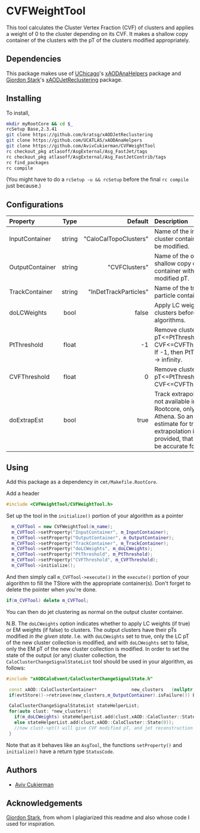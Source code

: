 # CVFWeightTool
This tool calculates the Cluster Vertex Fraction (CVF) of clusters and applies a weight of 0 to the cluster depending on its CVF. It makes a shallow copy container of the clusters with the pT of the clusters modified appropriately.
## Dependencies
This package makes use of [UChicago](https://github.com/UCATLAS)'s [xAODAnaHelpers](https://github.com/UCATLAS/xAODAnaHelpers) package and [Giordon Stark](https://github.com/kratsg)'s [xAODJetReclustering](https://github.com/kratsg/xAODJetReclustering) package.

## Installing
To install,
```bash
mkdir myRootCore && cd $_
rcSetup Base,2.3.41
git clone https://github.com/kratsg/xAODJetReclustering
git clone https://github.com/UCATLAS/xAODAnaHelpers
git clone https://github.com/AvivCukierman/CVFWeightTool
rc checkout_pkg atlasoff/AsgExternal/Asg_FastJet/tags
rc checkout_pkg atlasoff/AsgExternal/Asg_FastJetContrib/tags
rc find_packages
rc compile
```
(You might have to do a `rcSetup -u && rcSetup` before the final `rc compile` just because.)


## Configurations

 Property           | Type                      | Default                   | Description
:-------------------|:-------------------------:|--------------------------:|:-------------------------------------------------------------------------------------
InputContainer   | string                    |    "CaloCalTopoClusters"                       | Name of the input cluster container to be modified.
OutputContainer  | string                    |    "CVFClusters"                       | Name of the output shallow copy cluster container with modified pT.
TrackContainer  | string                    |    "InDetTrackParticles"                       | Name of the track particle container.
doLCWeights       | bool                     | false                      | Apply LC weights to clusters before CVF algorithms.
PtThreshold       | float                     | -1                      | Remove clusters with pT<=PtThreshold and CVF<=CVFThreshold. If -1, then PtTreshold -> infinity.
CVFThreshold       | float                     | 0                      | Remove clusters with pT<=PtThreshold and CVF<=CVFThreshold.
doExtrapEst        | bool                     | true                      | Track extrapolation is not available in Rootcore, only in Athena. So an estimate for track extrapolation is provided, that should be accurate for |eta|<1.6.

## Using
Add this package as a dependency in `cmt/Makefile.RootCore`.

Add a header
```c++
#include <CVFWeightTool/CVFWeightTool.h>
```

Set up the tool in the `initialize()` portion of your algorithm as a pointer

```c++
  m_CVFTool = new CVFWeightTool(m_name);
  m_CVFTool->setProperty("InputContainer", m_InputContainer);
  m_CVFTool->setProperty("OutputContainer", m_OutputContainer);
  m_CVFTool->setProperty("TrackContainer", m_TrackContainer);
  m_CVFTool->setProperty("doLCWeights", m_doLCWeights);
  m_CVFTool->setProperty("PtThreshold", m_PtThreshold);
  m_CVFTool->setProperty("CVFThreshold", m_CVFThreshold);
  m_CVFTool->initialize();
```

And then simply call `m_CVFTool->execute()` in the `execute()` portion of your algorithm to fill the TStore with the appropriate container(s). Don't forget to delete the pointer when you're done.
```c++
if(m_CVFTool) delete m_CVFTool;
```

You can then do jet clustering as normal on the output cluster container.

N.B. The `doLCWeights` option indicates whether to apply LC weights (if true) or EM weights (if false) to clusters. The output clusters have their pTs modified *in the given state*. I.e. with `doLCWeights` set to true, only the LC pT of the new cluster collection is modified, and with `doLCWeights` set to false, only the EM pT of the new cluster collection is modified. In order to set the state of the output (or any) cluster collection, the `CaloClusterChangeSignalStateList` tool should be used in your algorithm, as follows:
```c++
#include "xAODCaloEvent/CaloClusterChangeSignalState.h"
```

```c++
 const xAOD::CaloClusterContainer*             new_clusters   (nullptr);
 if(evtStore()->retrieve(new_clusters,m_OutputContainer).isFailure()) Error(APP_NAME,"Could not retrieve the CVF cluster container");

 CaloClusterChangeSignalStateList stateHelperList;
 for(auto clust: *new_clusters){
   if(m_doLCWeights) stateHelperList.add(clust,xAOD::CaloCluster::State(1)); //default is calibrated but we can make it explicit anyway
   else stateHelperList.add(clust,xAOD::CaloCluster::State(0));
   //now clust->pt() will give CVF modified pT, and jet reconstruction will use CVF modified pT
 }
```

Note that as it behaves like an `AsgTool`, the functions `setProperty()` and `initialize()` have a return type `StatusCode`.

## Authors
- [Aviv Cukierman](https://github.com/AvivCukierman)

## Acknowledgements
[Giordon Stark](https://github.com/kratsg), from whom I plagiarized this readme and also whose code I used for inspiration.
